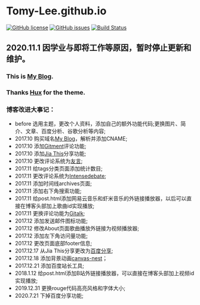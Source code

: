 # Tomy-Lee.github.io

[![GitHub license](https://img.shields.io/github/license/Tomy-Lee/Tomy-Lee.github.io)](https://github.com/Tomy-Lee/Tomy-Lee.github.io/blob/master/LICENSE) [![GitHub issues](https://img.shields.io/github/issues/Tomy-Lee/Tomy-Lee.github.io)](https://github.com/Tomy-Lee/Tomy-Lee.github.io/issues) [![Build Status](https://travis-ci.org/Tomy-Lee/Tomy-Lee.github.io.svg?branch=master)](https://travis-ci.org/Tomy-Lee/Tomy-Lee.github.io)

## 2020.11.1 因学业与即将工作等原因，暂时停止更新和维护。

### This is [My Blog](http://tomylijia.com).
### Thanks [Hux](https://github.com/Huxpro) for the theme.

### 博客改进大事记：
- before 选用主题，更改个人资料，添加自己的额外功能代码;更换图片、简介、文章、百度分析、谷歌分析等内容;
- 2017.10 购买域名[My Blog](http://tomylijia.com)，解析并添加CNAME;
- 2017.10 添加[Gitment](https://github.com/imsun/gitment)评论功能;
- 2017.10 添加[Jia This](http://www.jiathis.com/)分享功能;
- 2017.10 更改评论系统为[友言](http://www.uyan.cc/);
- 2017.11 给tags分类页面添加统计数目;
- 2017.11 更改评论系统为[Intensedebate](https://intensedebate.com/);
- 2017.11 添加时间线archives页面;
- 2017.11 添加右下角搜索功能;
- 2017.11 给post.html添加网易云音乐和虾米音乐的外链接播放器，以后可以直接在博客头部加上歌曲id实现播放;
- 2017.11 更换评论功能为[Gitalk](https://github.com/gitalk/gitalk);
- 2017.12 添加发送邮件图标功能;
- 2017.12 修改About页面歌曲播放外链接为视频播放器;
- 2017.12 添加左下角访问量功能;
- 2017.12 更改页面底部footer信息;
- 2017.12.17 从Jia This分享更改为[百度分享](http://share.baidu.com/);
- 2017.12.18 添加背景动画[canvas-nest](https://github.com/hustcc/canvas-nest.js)；
- 2017.12.21 添加百度站长工具;
- 2018.1.12 给post.html添加B站外链接播放器，可以直接在博客头部加上视频id实现播放;
- 2019.12.31 更换rouge代码高亮风格和字体大小;
- 2020.7.21 下掉百度分享功能;
